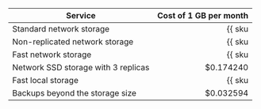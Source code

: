 | Service | Cost of 1 GB per month |
|---------------------------------|-----------------------------------------------------------------------:|
| Standard network storage | {{ sku|USD|mdb.cluster.network-hdd.mysql|month|string }} |
| Non-replicated network storage | {{ sku|USD|mdb.cluster.network-ssd-nonreplicated.mysql|month|string }} |
| Fast network storage | {{ sku|USD|mdb.cluster.network-nvme.mysql|month|string }} |
| Network SSD storage with 3 replicas | $0.174240 |
| Fast local storage | {{ sku|USD|mdb.cluster.local-nvme.mysql|month|string }} |
| Backups beyond the storage size | $0.032594 |
